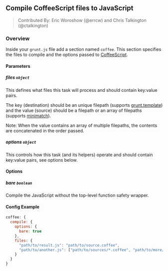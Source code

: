 ## Compile CoffeeScript files to JavaScript
> Contributed By: Eric Woroshow (@errcw) and Chris Talkington (@ctalkington)

### Overview

Inside your `grunt.js` file add a section named `coffee`. This section specifies the files to compile and the options passed to [CoffeeScript](http://coffeescript.org/#usage).

#### Parameters

##### files ```object```

This defines what files this task will process and should contain key:value pairs.

The key (destination) should be an unique filepath (supports [grunt.template](https://github.com/cowboy/grunt/blob/master/docs/api_template.md)) and the value (source) should be a filepath or an array of filepaths (supports [minimatch](https://github.com/isaacs/minimatch)).

Note: When the value contains an array of multiple filepaths, the contents are concatenated in the order passed.

##### options ```object```

This controls how this task (and its helpers) operate and should contain key:value pairs, see options below.

#### Options

##### bare ```boolean```

Compile the JavaScript without the top-level function safety wrapper.

#### Config Example

``` javascript
coffee: {
  compile: {
    options: {
      bare: true
    },
    files: {
      "path/to/result.js": "path/to/source.coffee",
      "path/to/another.js": ["path/to/sources/*.coffee", "path/to/more/*.coffee"]
    }
  }
}
```